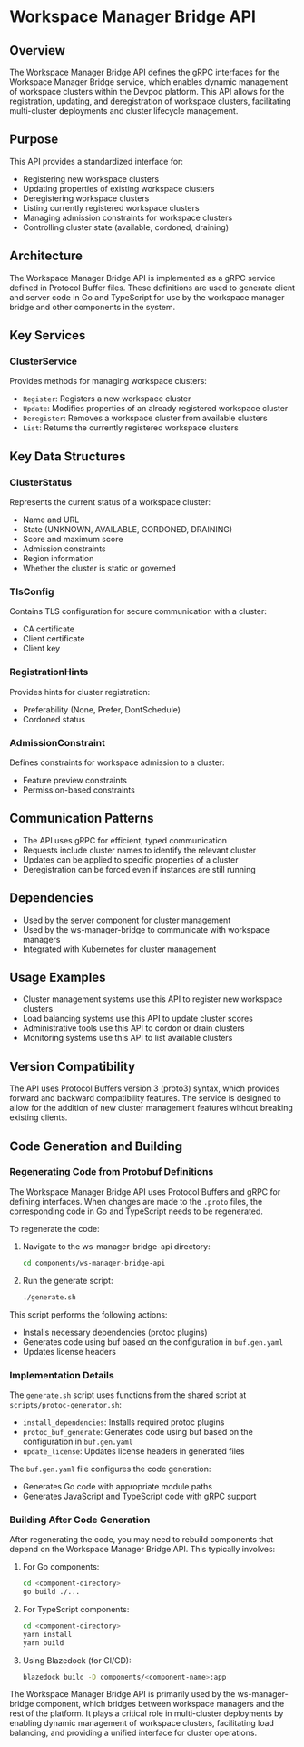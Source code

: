 # Workspace Manager Bridge API

## Overview
The Workspace Manager Bridge API defines the gRPC interfaces for the Workspace Manager Bridge service, which enables dynamic management of workspace clusters within the Devpod platform. This API allows for the registration, updating, and deregistration of workspace clusters, facilitating multi-cluster deployments and cluster lifecycle management.

## Purpose
This API provides a standardized interface for:
- Registering new workspace clusters
- Updating properties of existing workspace clusters
- Deregistering workspace clusters
- Listing currently registered workspace clusters
- Managing admission constraints for workspace clusters
- Controlling cluster state (available, cordoned, draining)

## Architecture
The Workspace Manager Bridge API is implemented as a gRPC service defined in Protocol Buffer files. These definitions are used to generate client and server code in Go and TypeScript for use by the workspace manager bridge and other components in the system.

## Key Services

### ClusterService
Provides methods for managing workspace clusters:

- `Register`: Registers a new workspace cluster
- `Update`: Modifies properties of an already registered workspace cluster
- `Deregister`: Removes a workspace cluster from available clusters
- `List`: Returns the currently registered workspace clusters

## Key Data Structures

### ClusterStatus
Represents the current status of a workspace cluster:
- Name and URL
- State (UNKNOWN, AVAILABLE, CORDONED, DRAINING)
- Score and maximum score
- Admission constraints
- Region information
- Whether the cluster is static or governed

### TlsConfig
Contains TLS configuration for secure communication with a cluster:
- CA certificate
- Client certificate
- Client key

### RegistrationHints
Provides hints for cluster registration:
- Preferability (None, Prefer, DontSchedule)
- Cordoned status

### AdmissionConstraint
Defines constraints for workspace admission to a cluster:
- Feature preview constraints
- Permission-based constraints

## Communication Patterns
- The API uses gRPC for efficient, typed communication
- Requests include cluster names to identify the relevant cluster
- Updates can be applied to specific properties of a cluster
- Deregistration can be forced even if instances are still running

## Dependencies
- Used by the server component for cluster management
- Used by the ws-manager-bridge to communicate with workspace managers
- Integrated with Kubernetes for cluster management

## Usage Examples
- Cluster management systems use this API to register new workspace clusters
- Load balancing systems use this API to update cluster scores
- Administrative tools use this API to cordon or drain clusters
- Monitoring systems use this API to list available clusters

## Version Compatibility
The API uses Protocol Buffers version 3 (proto3) syntax, which provides forward and backward compatibility features. The service is designed to allow for the addition of new cluster management features without breaking existing clients.

## Code Generation and Building

### Regenerating Code from Protobuf Definitions
The Workspace Manager Bridge API uses Protocol Buffers and gRPC for defining interfaces. When changes are made to the `.proto` files, the corresponding code in Go and TypeScript needs to be regenerated.

To regenerate the code:

1. Navigate to the ws-manager-bridge-api directory:
   ```bash
   cd components/ws-manager-bridge-api
   ```

2. Run the generate script:
   ```bash
   ./generate.sh
   ```

This script performs the following actions:
- Installs necessary dependencies (protoc plugins)
- Generates code using buf based on the configuration in `buf.gen.yaml`
- Updates license headers

### Implementation Details
The `generate.sh` script uses functions from the shared script at `scripts/protoc-generator.sh`:

- `install_dependencies`: Installs required protoc plugins
- `protoc_buf_generate`: Generates code using buf based on the configuration in `buf.gen.yaml`
- `update_license`: Updates license headers in generated files

The `buf.gen.yaml` file configures the code generation:
- Generates Go code with appropriate module paths
- Generates JavaScript and TypeScript code with gRPC support

### Building After Code Generation
After regenerating the code, you may need to rebuild components that depend on the Workspace Manager Bridge API. This typically involves:

1. For Go components:
   ```bash
   cd <component-directory>
   go build ./...
   ```

2. For TypeScript components:
   ```bash
   cd <component-directory>
   yarn install
   yarn build
   ```

3. Using Blazedock (for CI/CD):
   ```bash
   blazedock build -D components/<component-name>:app
   ```

The Workspace Manager Bridge API is primarily used by the ws-manager-bridge component, which bridges between workspace managers and the rest of the platform. It plays a critical role in multi-cluster deployments by enabling dynamic management of workspace clusters, facilitating load balancing, and providing a unified interface for cluster operations.
